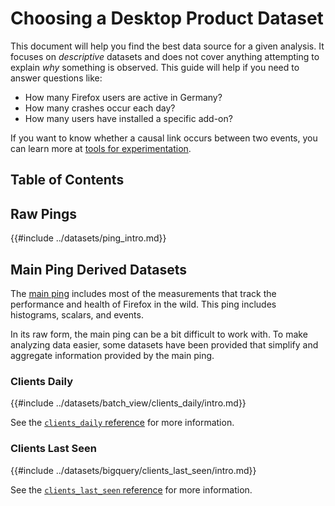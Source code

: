 # Choosing a Desktop Product Dataset

This document will help you find the best data source for a given analysis. It focuses on _descriptive_ datasets and does not cover anything attempting to explain _why_ something is observed. This guide will help if you need to answer questions like:

- How many Firefox users are active in Germany?
- How many crashes occur each day?
- How many users have installed a specific add-on?

If you want to know whether a causal link occurs between two events, you can learn more at [tools for experimentation](../tools/experiments.md).

## Table of Contents

<!-- toc -->

## Raw Pings

{{#include ../datasets/ping_intro.md}}

## Main Ping Derived Datasets

The [main ping] includes most of the measurements that track the performance and health of Firefox in the wild. This ping includes histograms, scalars, and events.

In its raw form, the main ping can be a bit difficult to work with. To make analyzing data easier, some datasets have been provided that simplify and aggregate information provided by the main ping.

### Clients Daily

{{#include ../datasets/batch_view/clients_daily/intro.md}}

See the [`clients_daily` reference](../datasets/batch_view/clients_daily/reference.md) for more information.

### Clients Last Seen

{{#include ../datasets/bigquery/clients_last_seen/intro.md}}

See the [`clients_last_seen` reference](../datasets/bigquery/clients_last_seen/reference.md) for more information.

[main ping]: https://firefox-source-docs.mozilla.org/toolkit/components/telemetry/telemetry/data/main-ping.html
